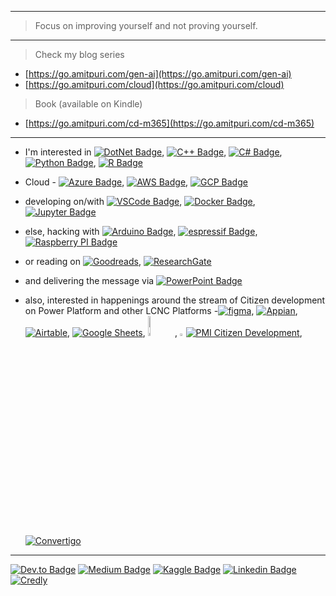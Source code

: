 <!--
**amitpuri/amitpuri** is a ✨ _special_ ✨ repository because its `README.md` (this file) appears on your GitHub profile.
[![Twitter Badge](https://img.shields.io/twitter/follow/iamamitpuri?style=flat-square&label=Twitter&style=social&logoColor=white)](https://twitter.com/iamamitpuri)

Here are some ideas to get you started:
-->
------------------------------------------------------------------------------------------------------------------------------------
> Focus on improving yourself and not proving yourself.
------------------------------------------------------------------------------------------------------------------------------------
> Check my blog series
- [https://go.amitpuri.com/gen-ai](https://go.amitpuri.com/gen-ai)
- [https://go.amitpuri.com/cloud](https://go.amitpuri.com/cloud)
> Book (available on Kindle)
- [https://go.amitpuri.com/cd-m365](https://go.amitpuri.com/cd-m365)
------------------------------------------------------------------------------------------------------------------------------------

- I'm interested in 
[![DotNet Badge](https://img.shields.io/badge/.NET-512BD4?style=flat-square&logo=dotnet&logoColor=white)](https://dotnetfoundation.org),
[![C++ Badge](https://img.shields.io/badge/c++-%2300599C.svg?style=flat-square&logo=c%2B%2B&logoColor=white)](https://isocpp.org),
[![C# Badge](https://img.shields.io/badge/C%23-239120?style=flat-square&logo=c-sharp&logoColor=white)](https://github.com/dotnet/csharplang),
[![Python Badge](https://img.shields.io/badge/Python-FFD43B?style=flat-square&logo=python&logoColor=blue)](https://www.python.org),
[![R Badge](https://img.shields.io/badge/R-276DC3?style=flat-square&logo=r&logoColor=white)](https://www.r-project.org)

- Cloud - 
[![Azure Badge](https://img.shields.io/badge/azure-%230072C6.svg?style=flat-square&logo=microsoft-azure&logoColor=white)](https://www.azuredevopslabs.com),
[![AWS Badge](https://img.shields.io/badge/AWS-%23FF9900.svg?style=flat-square&logo=amazonaws&logoColor=white)](https://amazon.com/aws),
[![GCP Badge](https://img.shields.io/badge/GoogleCloud-%234285F4.svg?style=flat-square&logo=google-cloud&logoColor=white)](https://codelabs.developers.google.com/)

- developing on/with
[![VSCode Badge](https://img.shields.io/badge/Visual_Studio_Code-0078D4?style=flat-square&logo=visual%20studio%20code&logoColor=white)](https://code.visualstudio.com),
[![Docker Badge](https://img.shields.io/badge/Docker-2CA5E0?style=flat-square&logo=docker&logoColor=white)](https://hub.docker.com/u/amitpuri),
[![Jupyter Badge](https://img.shields.io/badge/Jupyter-F37626.svg?&style=flat-square&logo=Jupyter&logoColor=white)](https://jupyter.org)

- else, hacking with
[![Arduino Badge](https://img.shields.io/badge/Arduino-00979D?style=flat-square&logo=Arduino&logoColor=white)](https://www.arduino.cc/),
[![espressif Badge](https://img.shields.io/badge/espressif-E7352C?style=flat-square&logo=espressif&logoColor=white)](https://www.espressif.com/en),
[![Raspberry PI Badge](https://img.shields.io/badge/Raspberry%20Pi-A22846?style=flat-square&logo=Raspberry%20Pi&logoColor=white)](https://raspberrypi.org)

- or reading on
[![Goodreads](https://img.shields.io/badge/Goodreads-372213?style=flat-square&logo=goodreads&logoColor=white)](https://www.goodreads.com/amitpuriindia),
[![ResearchGate](https://img.shields.io/badge/Research_Gate-00CCBB.svg?&style=flat-square&logo=ResearchGate&logoColor=white)](https://research.amitpuri.com)


- and delivering the message via
[![PowerPoint Badge](https://img.shields.io/badge/Microsoft_PowerPoint-B7472A?style=flat-square&logo=microsoft-powerpoint&logoColor=white)](https://office.com)

- also, interested in happenings around the stream of Citizen development on Power Platform and other LCNC Platforms -[![figma](https://img.shields.io/badge/Figma-F24E1E?style=flat-square&logo=figma&logoColor=white)](https://www.figma.com/@amitpuri),
[![Appian](https://img.shields.io/badge/Appian-2322F0?style=flat-square&logo=Appian&logoColor=white)](https://appian.com),
[![Airtable](https://img.shields.io/badge/Airtable-18BFFF?style=flat-square&logo=Airtable&logoColor=white)](https://www.airtable.com),
[![Google Sheets](https://img.shields.io/badge/Google%20Sheets-34A853?style=flat-square&logo=google-sheets&logoColor=white)](https://www.appsheet.com), <a href="https://www.honeycode.aws/"><img src="https://cdn.amitpuri.com/images/honeycode.jpg" alt="honeycode.aws" style="width: 9%;"></a>, <a href="https://www.pmi.org/citizen-developer"><img src="https://cdn.amitpuri.com/images/pmi.png" alt="https://www.pmi.org/citizen-developer" style="width: 2%;">![PMI Citizen Development](https://img.shields.io/badge/PMI%20Citizen%20Development-9cf)</a>, [![Convertigo](https://img.shields.io/badge/Convertigo-blue)](https://www.convertigo.com/video-tutorials)

-------------------------------------------------------------------------------------------------------

[![Dev.to Badge](https://img.shields.io/badge/dev.to-0A0A0A?style=flat-square&logo=devdotto&logoColor=white)](https://go.amitpuri.com/dev.to)
[![Medium Badge](https://img.shields.io/badge/Medium-12100E?style=flat-square&logo=medium&logoColor=white)](https://go.amitpuri.com/medium)
[![Kaggle Badge](https://img.shields.io/badge/Kaggle-20BEFF?style=flat-square&logo=Kaggle&logoColor=white)](https://go.amitpuri.com/kaggle)
[![Linkedin Badge](https://img.shields.io/badge/-LinkedIn-0e76a8?style=flat-square&logo=Linkedin&logoColor=white)](https://go.amitpuri.com/linkedin)
[![Credly](https://img.shields.io/static/v1?style=flat-squaree&message=Credly&color=FF6B00&logo=Credly&logoColor=FFFFFF&label=)](https://go.amitpuri.com/badges)
